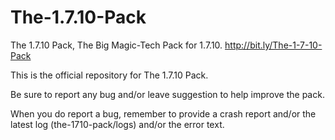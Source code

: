 The-1.7.10-Pack
===============
The 1.7.10 Pack, The Big Magic-Tech Pack for 1.7.10. http://bit.ly/The-1-7-10-Pack

This is the official repository for The 1.7.10 Pack.

Be sure to report any bug and/or leave suggestion to help improve the pack.

When you do report a bug, remember to provide a crash report and/or the latest log (the-1710-pack/logs) and/or the error text.

